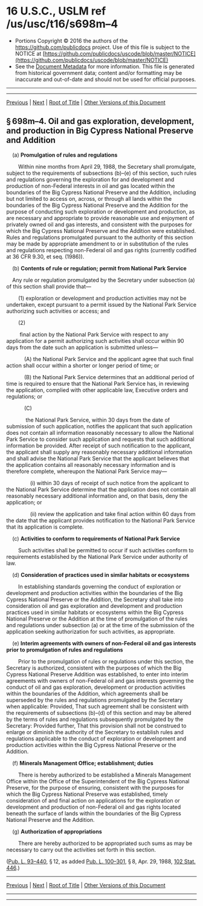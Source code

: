 ---
---

# 16 U.S.C., USLM ref /us/usc/t16/s698m–4

* Portions Copyright © 2016 the authors of the https://github.com/publicdocs project.
  Use of this file is subject to the NOTICE at [https://github.com/publicdocs/uscode/blob/master/NOTICE](https://github.com/publicdocs/uscode/blob/master/NOTICE)
* See the [Document Metadata](././../../../..//README.md) for more information.
  This file is generated from historical government data; content and/or formatting may be inaccurate and out-of-date and should not be used for official purposes.

----------
----------

[Previous](./../../../..//us/usc/t16/ch6/m__us_usc_t16_s698m–3.md) | [Next](./../../../..//us/usc/t16/ch6/m__us_usc_t16_s698n.md) | [Root of Title](./../../../../) | [Other Versions of this Document](https://publicdocs.github.io/go/links?ns=uslm&ref=%2Fus%2Fusc%2Ft16%2Fs698m%E2%80%934)

## § 698m–4. Oil and gas exploration, development, and production in Big Cypress National Preserve and Addition

    (a) __Promulgation of rules and regulations__ 

        Within nine months from April 29, 1988, the Secretary shall promulgate, subject to the requirements of subsections (b)–(e) of this section, such rules and regulations governing the exploration for and development and production of non-Federal interests in oil and gas located within the boundaries of the Big Cypress National Preserve and the Addition, including but not limited to access on, across, or through all lands within the boundaries of the Big Cypress National Preserve and the Addition for the purpose of conducting such exploration or development and production, as are necessary and appropriate to provide reasonable use and enjoyment of privately owned oil and gas interests, and consistent with the purposes for which the Big Cypress National Preserve and the Addition were established. Rules and regulations promulgated pursuant to the authority of this section may be made by appropriate amendment to or in substitution of the rules and regulations respecting non-Federal oil and gas rights (currently codified at 36 CFR 9.30, et seq. (1986)).

    (b) __Contents of rule or regulation; permit from National Park Service__ 

    Any rule or regulation promulgated by the Secretary under subsection (a) of this section shall provide that—

        (1) exploration or development and production activities may not be undertaken, except pursuant to a permit issued by the National Park Service authorizing such activities or access; and

        (2)

         final action by the National Park Service with respect to any application for a permit authorizing such activities shall occur within 90 days from the date such an application is submitted unless—

            (A) the National Park Service and the applicant agree that such final action shall occur within a shorter or longer period of time; or

            (B) the National Park Service determines that an additional period of time is required to ensure that the National Park Service has, in reviewing the application, complied with other applicable law, Executive orders and regulations; or

            (C)

             the National Park Service, within 30 days from the date of submission of such application, notifies the applicant that such application does not contain all information reasonably necessary to allow the National Park Service to consider such application and requests that such additional information be provided. After receipt of such notification to the applicant, the applicant shall supply any reasonably necessary additional information and shall advise the National Park Service that the applicant believes that the application contains all reasonably necessary information and is therefore complete, whereupon the National Park Service may—

                (i) within 30 days of receipt of such notice from the applicant to the National Park Service determine that the application does not contain all reasonably necessary additional information and, on that basis, deny the application; or

                (ii) review the application and take final action within 60 days from the date that the applicant provides notification to the National Park Service that its application is complete.

    (c) __Activities to conform to requirements of National Park Service__ 

        Such activities shall be permitted to occur if such activities conform to requirements established by the National Park Service under authority of law.

    (d) __Consideration of practices used in similar habitats or ecosystems__ 

        In establishing standards governing the conduct of exploration or development and production activities within the boundaries of the Big Cypress National Preserve or the Addition, the Secretary shall take into consideration oil and gas exploration and development and production practices used in similar habitats or ecosystems within the Big Cypress National Preserve or the Addition at the time of promulgation of the rules and regulations under subsection (a) or at the time of the submission of the application seeking authorization for such activities, as appropriate.

    (e) __Interim agreements with owners of non-Federal oil and gas interests prior to promulgation of rules and regulations__ 

        Prior to the promulgation of rules or regulations under this section, the Secretary is authorized, consistent with the purposes of which the Big Cypress National Preserve Addition was established, to enter into interim agreements with owners of non-Federal oil and gas interests governing the conduct of oil and gas exploration, development or production activities within the boundaries of the Addition, which agreements shall be superseded by the rules and regulations promulgated by the Secretary when applicable: Provided, That such agreement shall be consistent with the requirements of subsections (b)–(d) of this section and may be altered by the terms of rules and regulations subsequently promulgated by the Secretary: Provided further, That this provision shall not be construed to enlarge or diminish the authority of the Secretary to establish rules and regulations applicable to the conduct of exploration or development and production activities within the Big Cypress National Preserve or the Addition.

    (f) __Minerals Management Office; establishment; duties__ 

        There is hereby authorized to be established a Minerals Management Office within the Office of the Superintendent of the Big Cypress National Preserve, for the purpose of ensuring, consistent with the purposes for which the Big Cypress National Preserve was established, timely consideration of and final action on applications for the exploration or development and production of non-Federal oil and gas rights located beneath the surface of lands within the boundaries of the Big Cypress National Preserve and the Addition.

    (g) __Authorization of appropriations__ 

        There are hereby authorized to be appropriated such sums as may be necessary to carry out the activities set forth in this section.

([Pub. L. 93–440][/us/pl/93/440], § 12, as added [Pub. L. 100–301][/us/pl/100/301], § 8, Apr. 29, 1988, [102 Stat. 446][/us/stat/102/446].)

----------

[Previous](./../../../..//us/usc/t16/ch6/m__us_usc_t16_s698m–3.md) | [Next](./../../../..//us/usc/t16/ch6/m__us_usc_t16_s698n.md) | [Root of Title](./../../../../) | [Other Versions of this Document](https://publicdocs.github.io/go/links?ns=uslm&ref=%2Fus%2Fusc%2Ft16%2Fs698m%E2%80%934)

----------
----------

[/us/pl/93/440]: https://publicdocs.github.io/go/links?ns=uslm&ref=%2Fus%2Fpl%2F93%2F440
[/us/pl/100/301]: https://publicdocs.github.io/go/links?ns=uslm&ref=%2Fus%2Fpl%2F100%2F301
[/us/stat/102/446]: https://publicdocs.github.io/go/links?ns=uslm&ref=%2Fus%2Fstat%2F102%2F446


